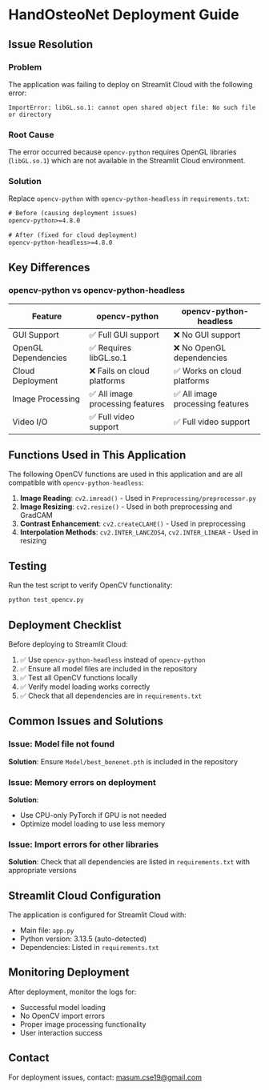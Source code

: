 # HandOsteoNet Deployment Guide

## Issue Resolution

### Problem
The application was failing to deploy on Streamlit Cloud with the following error:
```
ImportError: libGL.so.1: cannot open shared object file: No such file or directory
```

### Root Cause
The error occurred because `opencv-python` requires OpenGL libraries (`libGL.so.1`) which are not available in the Streamlit Cloud environment.

### Solution
Replace `opencv-python` with `opencv-python-headless` in `requirements.txt`:

```txt
# Before (causing deployment issues)
opencv-python>=4.8.0

# After (fixed for cloud deployment)
opencv-python-headless>=4.8.0
```

## Key Differences

### opencv-python vs opencv-python-headless

| Feature | opencv-python | opencv-python-headless |
|---------|---------------|------------------------|
| GUI Support | ✅ Full GUI support | ❌ No GUI support |
| OpenGL Dependencies | ✅ Requires libGL.so.1 | ❌ No OpenGL dependencies |
| Cloud Deployment | ❌ Fails on cloud platforms | ✅ Works on cloud platforms |
| Image Processing | ✅ All image processing features | ✅ All image processing features |
| Video I/O | ✅ Full video support | ✅ Full video support |

## Functions Used in This Application

The following OpenCV functions are used in this application and are all compatible with `opencv-python-headless`:

1. **Image Reading**: `cv2.imread()` - Used in `Preprocessing/preprocessor.py`
2. **Image Resizing**: `cv2.resize()` - Used in both preprocessing and GradCAM
3. **Contrast Enhancement**: `cv2.createCLAHE()` - Used in preprocessing
4. **Interpolation Methods**: `cv2.INTER_LANCZOS4`, `cv2.INTER_LINEAR` - Used in resizing

## Testing

Run the test script to verify OpenCV functionality:
```bash
python test_opencv.py
```

## Deployment Checklist

Before deploying to Streamlit Cloud:

1. ✅ Use `opencv-python-headless` instead of `opencv-python`
2. ✅ Ensure all model files are included in the repository
3. ✅ Test all OpenCV functions locally
4. ✅ Verify model loading works correctly
5. ✅ Check that all dependencies are in `requirements.txt`

## Common Issues and Solutions

### Issue: Model file not found
**Solution**: Ensure `Model/best_bonenet.pth` is included in the repository

### Issue: Memory errors on deployment
**Solution**: 
- Use CPU-only PyTorch if GPU is not needed
- Optimize model loading to use less memory

### Issue: Import errors for other libraries
**Solution**: Check that all dependencies are listed in `requirements.txt` with appropriate versions

## Streamlit Cloud Configuration

The application is configured for Streamlit Cloud with:
- Main file: `app.py`
- Python version: 3.13.5 (auto-detected)
- Dependencies: Listed in `requirements.txt`

## Monitoring Deployment

After deployment, monitor the logs for:
- Successful model loading
- No OpenCV import errors
- Proper image processing functionality
- User interaction success

## Contact

For deployment issues, contact: masum.cse19@gmail.com 